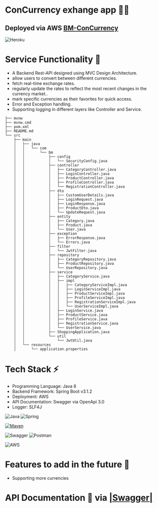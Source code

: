 # ConCurrency exhange app 🤑🤑

## **Deployed via AWS** [BM-ConCurrency](https://shopping-app-bm.herokuapp.com)

![Heroku](https://img.shields.io/badge/heroku-%23430098.svg?style=for-the-badge&logo=heroku&logoColor=white)

# **Service Functionality** 🧠

- A Backend Rest-API designed using MVC Design Architecture.
- allow users to convert between different currencies.
- fetch real-time exchange rates.
- regularly update the rates to reflect the most recent changes in the currency market..
- mark specific currencies as their favorites for quick access.
- Error and Exception handling.
- Supporting logging in different layers like Controller and Service.

```
├── mvnw
├── mvnw.cmd
├── pom.xml
├── README.md
└── src
    ├── main
    │   ├── java
    │   │   └── com
    │   │       └── bm
    │   │           ├── config
    │   │           │   └── SecurityConfig.java
    │   │           ├── controller
    │   │           │   ├── CategoryController.java
    │   │           │   ├── LoginController.java
    │   │           │   ├── ProductController.java
    │   │           │   ├── ProfileController.java
    │   │           │   └── RegistrationController.java
    │   │           ├── dto
    │   │           │   ├── CustomUserDetails.java
    │   │           │   ├── LoginRequest.java
    │   │           │   ├── LoginResponse.java
    │   │           │   ├── ProductDto.java
    │   │           │   └── UpdateRequest.java
    │   │           ├── entity
    │   │           │   ├── Category.java
    │   │           │   ├── Product.java
    │   │           │   └── User.java
    │   │           ├── exception
    │   │           │   ├── ErrorResponse.java
    │   │           │   └── Errors.java
    │   │           ├── filter
    │   │           │   └── JwtFilter.java
    │   │           ├── repository
    │   │           │   ├── CategoryRepository.java
    │   │           │   ├── ProductRepository.java
    │   │           │   └── UserRepository.java
    │   │           ├── service
    │   │           │   ├── CategoryService.java
    │   │           │   ├── impl
    │   │           │   │   ├── CategoryServiceImpl.java
    │   │           │   │   ├── LoginServiceImpl.java
    │   │           │   │   ├── ProductServiceImpl.java
    │   │           │   │   ├── ProfileServiceImpl.java
    │   │           │   │   ├── RegistrationServiceImpl.java
    │   │           │   │   └── UserServiceImpl.java
    │   │           │   ├── LoginService.java
    │   │           │   ├── ProductService.java
    │   │           │   ├── ProfileService.java
    │   │           │   ├── RegistrationService.java
    │   │           │   └── UserService.java
    │   │           ├── ShoppingApplication.java
    │   │           └── util
    │   │               └── JwtUtil.java
    │   └── resources
    │       └── application.properties
```

# **Tech Stack ⚡**

- Programming Language: Java 8
- Backend Framework: Spring Boot v3.1.2
- Deployment: AWS
- API Documentation: Swagger via OpenApi 3.0
- Logger: SLF4J

![Java](https://img.shields.io/badge/java-%23ED8B00.svg?style=for-the-badge&logo=java&logoColor=white)
![Spring](https://img.shields.io/badge/spring-%236DB33F.svg?style=for-the-badge&logo=spring&logoColor=white)

[![Maven](https://badgen.net/badge/icon/maven?icon=maven&label)](https://https://maven.apache.org/)

![Swagger](https://img.shields.io/badge/-Swagger-%23Clojure?style=for-the-badge&logo=swagger&logoColor=white)
![Postman](https://img.shields.io/badge/Postman-FF6C37?style=for-the-badge&logo=postman&logoColor=white)

![AWS](https://img.shields.io/badge/AWS-%23FF9900.svg?style=for-the-badge&logo=amazon-aws&logoColor=white)

# **Features to add in the future 💭**

- Supporting more currencies

# API Documentation 📝 via [|Swagger|](https://shopping-app-bm.herokuapp.com/swagger-ui/index.html#/)
